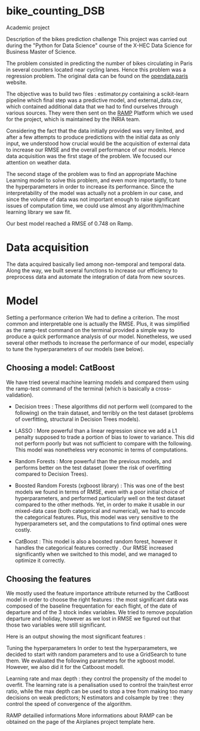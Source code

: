 # bike_counting_DSB
Academic project

Description of the bikes prediction challenge
This project was carried out during the "Python for Data Science" course of the X-HEC Data Science for Business Master of Science. 

The problem consisted in predicting the number of bikes circulating in Paris in several counters located near cycling lanes. Hence this problem was a regression problem. The original data can be found on the [opendata.paris](https://opendata.paris.fr/explore/dataset/comptage-velo-donnees-compteurs/information/?disjunctive.id_compteur&disjunctive.nom_compteur&disjunctive.id&disjunctive.name) website.

The objective was to build two files : estimator.py containing a scikit-learn pipeline which final step was a predictive model, and external_data.csv, which contained additional data that we had to find ourselves through various sources. They were then sent on the [RAMP](https://ramp.studio/) Platform which we used for the project, which is maintained by the INRIA team.

Considering the fact that the data initially provided was very limited, and after a few attempts to produce predictions with the initial data as only input, we understood how crucial would be the acquisition of external data to increase our RMSE and the overall performance of our models. Hence data acquisition was the first stage of the problem. We focused our attention on weather data.

The second stage of the problem was to find an appropriate Machine Learning model to solve this problem, and even more importantly, to tune the hyperparameters in order to increase its performance. Since the interpretability of the model was actually not a problem in our case, and since the volume of data was not important enough to raise significant issues of computation time, we could use almost any algorithm/machine learning library we saw fit.

Our best model  reached a RMSE of 0.748 on Ramp.

# Data acquisition
The data acquired basically lied among non-temporal and temporal data. Along the way, we built several functions to increase our efficiency to preprocess data and automate the integration of data from new sources.

# Model
Setting a performance criterion
We had to define a criterion. The most common and interpretable one is actually the RMSE. Plus, it was simplified as the ramp-test command on the terminal provided a simple way to produce a quick performance analysis of our model. Nonetheless, we used several other methods to increase the performance of our model, especially to tune the hyperparameters of our models (see below).

## Choosing a model: CatBoost
We have tried several machine learning models and compared them using the ramp-test command of the terminal (which is basically a cross-validation).

- Decision trees : These algorithms did not perform well (compared to the following) on the train dataset, and terribly on the test dataset (problems of overfitting, structural in Decision Trees models).
- LASSO : More powerful than a linear regression since we add a L1 penalty supposed to trade a portion of bias to lower to variance. This did not perform poorly but was not sufficient to compare with the following. This model was nonetheless very economic in terms of computations.
- Random Forests : More powerful than the previous models, and performs better on the test dataset (lower the risk of overfitting compared to Decision Trees).
- Boosted Random Forests (xgboost library) : This was one of the best models we found in terms of RMSE, even with a poor initial choice of hyperparameters, and performed particularly well on the test dataset compared to the other methods. Yet, in order to make it usable in our mixed-data case (both categorical and numerical), we had to encode the categorical features. Plus, this model was very sensitive to the hyperparameters set, and the computations to find optimal ones were costly.

- CatBoost : This model is also a boosted random forest, however it handles the categorical features correctly . Our RMSE increased significantly when we switched to this model, and we managed to optimize it correctly.

## Choosing the features
We mostly used the feature importance attribute returned by the CatBoost model in order to choose the right features : the most significant data was composed of the baseline frequentation for each flight, of the date of departure and of the 3 stock index variables. We tried to remove population departure and holiday, however as we lost in RMSE we figured out that those two variables were still significant.

Here is an output showing the most significant features :


Tuning the hyperparameters
In order to test the hyperparameters, we decided to start with random parameters and to use a GridSearch to tune them. We evaluated the following parameters for the xgboost model. However, we also did it  for the Catboost modell. 

Learning rate and max depth : they control the propensity of the model to overfit. The learning rate is a penalisation used to control the train/test error ratio, while the max depth can be used to stop a tree from making too many decisions on weak predictors;
N estimators and colsample by tree : they control the speed of convergence of the algorithm.


RAMP detailled informations
More informations about RAMP can be obtained on the page of the Airplanes project template here.
